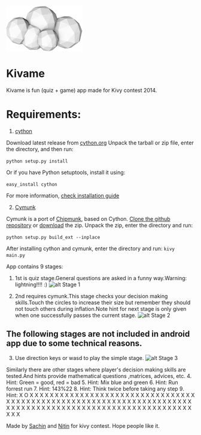 ![alt Icon](https://github.com/sacsachin789/game/blob/master/static/cloud_1.png)

Kivame
====
Kivame is fun (quiz + game) app made for Kivy contest 2014.

# Requirements:
1. [cython](http://cython.org)

Download latest release from [cython.org](http://cython.org)
Unpack the tarball or zip file, enter the directory, and then run:
    
```python setup.py install```

Or if you have Python setuptools, install it using:
        
```easy_install cython```

For more information, [check installation guide](http://docs.cython.org/src/quickstart/install.html)

2. [Cymunk](https://cymunk.readthedocs.org/en/latest/)

Cymunk is a port of [Chipmunk](http://chipmunk-physics.net/), based on Cython.
[Clone the github repository](https://github.com/tito/cymunk.git) or [download](https://github.com/tito/cymunk/archive/master.zip) the zip.
Unpack the zip, enter the directory and run:

```python setup.py build_ext --inplace```

After installing cython and cymunk, enter the directory and run:
```kivy main.py```

App contains 9 stages:

1. 1st is quiz stage.General questions are asked in a funny way.Warning: lightning!!!! :)
![alt Stage 1](https://dl.dropboxusercontent.com/u/28491877/1.png)

2. 2nd requires cymunk.This stage checks your decision making skills.Touch the circles to increase their size but remember they should not touch others during inflation.Note hint for next stage is only given when one successfully passes the current stage.
![alt Stage 2](https://dl.dropboxusercontent.com/u/28491877/2.png)

## The following stages are not included in android app due to some technical reasons.
3. Use direction keys or wasd to play the simple stage.
![alt Stage 3](https://dl.dropboxusercontent.com/u/28491877/3.png)

Similarly there are other stages where player's decision making skills are tested.And hints provide mathematical questions ,matrices, advices, etc.
4. Hint: Green = good, red = bad
5. Hint: Mix blue and green
6. Hint: Run forrest run
7. Hint: 143%22
8. Hint: Think twice before taking any step
9. Hint: X O X X X X X X X X X X X X
         X X X X X X X X X X X X X X
         X X X X X X X X X X X X X X
         X X X X X X X X X X X X X X
         X X X X X X X X X X X X X X
         X X X X X X X X X X X X X X
         X X X X X X X X X X X X X X
         X X X X X X X X X X X X X X

Made by [Sachin](https://github.com/sacsachin789) and [Nitin](https://github.com/nitinsaroha) for kivy contest.
Hope people like it.
